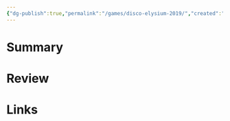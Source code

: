```yaml
---
{"dg-publish":true,"permalink":"/games/disco-elysium-2019/","created":"2023-12-08","updated":"2023-12-08"}
---
```



# Summary

# Review

# Links

